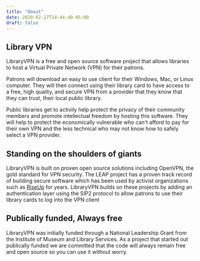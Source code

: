 ```yaml
---
title: "About"
date: 2020-02-27T14:44:40-05:00
draft: false
---
```

## Library VPN 
LibraryVPN is a free and open source software project that allows libraries to host a Virtual Private Network (VPN) for their patrons. 

Patrons will download an easy to use client for their Windows, Mac, or Linux computer. They will then connect using their library card to have access to a free, high quality, and secure VPN from a provider that they know that they can trust, their local public library.

Public libraries get to activily help protect the privacy of their community members and promote intellectual freedom by hosting this software. They will help to protect the economically vulnerable who can't afford to pay for their own VPN and the less technical who may not know how to safely select a VPN provider.

## Standing on the shoulders of giants
LibraryVPN is built on proven open source solutions including OpenVPN, the gold standard for VPN security. The LEAP project has a proven track record of building secure software which has been used by activist organizations such as [RiseUp](https://riseup.net) for years. LibraryVPN builds on these projects by adding an authentication layer using the SIP2 protocol to allow patrons to use their library cards to log into the VPN client

## Publically funded, Always free
LibraryVPN was initially funded through a National Leadership Grant from the Institute of Museum and Library Services. As a project that started out publically funded we are committed that the code will always remain free and open source so you can use it without worry.